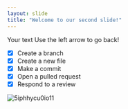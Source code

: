 ```yaml
---
layout: slide
title: "Welcome to our second slide!"
---
```

Your text
Use the left arrow to go back!

-[x] Create a branch
-[x] Create a new file
-[x] Make a commit
-[x] Open a pulled request
-[x] Respond to a review

![5iphhycu0io11](https://user-images.githubusercontent.com/85257701/120566203-9d4c6280-c3c3-11eb-81bc-8be1a7b504fd.png)
